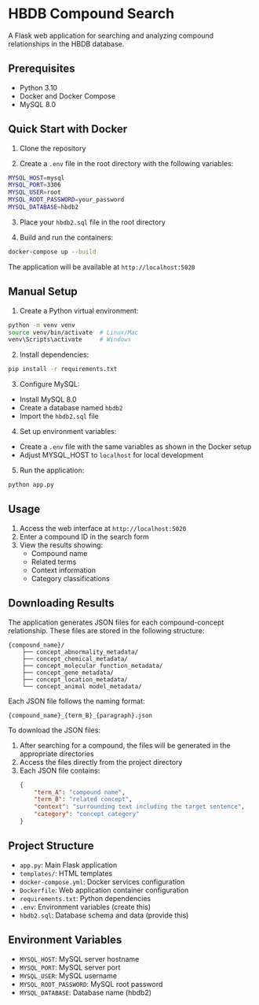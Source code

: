 # HBDB Compound Search

A Flask web application for searching and analyzing compound relationships in the HBDB database.

## Prerequisites

- Python 3.10
- Docker and Docker Compose
- MySQL 8.0

## Quick Start with Docker

1. Clone the repository

2. Create a `.env` file in the root directory with the following variables:
```bash
MYSQL_HOST=mysql
MYSQL_PORT=3306
MYSQL_USER=root
MYSQL_ROOT_PASSWORD=your_password
MYSQL_DATABASE=hbdb2
```

3. Place your `hbdb2.sql` file in the root directory

4. Build and run the containers:
```bash
docker-compose up --build
```

The application will be available at `http://localhost:5020`

## Manual Setup

1. Create a Python virtual environment:
```bash
python -m venv venv
source venv/bin/activate  # Linux/Mac
venv\Scripts\activate     # Windows
```

2. Install dependencies:
```bash
pip install -r requirements.txt
```

3. Configure MySQL:
- Install MySQL 8.0
- Create a database named `hbdb2`
- Import the `hbdb2.sql` file

4. Set up environment variables:
- Create a `.env` file with the same variables as shown in the Docker setup
- Adjust MYSQL_HOST to `localhost` for local development

5. Run the application:
```bash
python app.py
```

## Usage

1. Access the web interface at `http://localhost:5020`
2. Enter a compound ID in the search form
3. View the results showing:
   - Compound name
   - Related terms
   - Context information
   - Category classifications

## Downloading Results

The application generates JSON files for each compound-concept relationship. These files are stored in the following structure:

```
{compound_name}/
    ├── concept_abnormality_metadata/
    ├── concept_chemical_metadata/
    ├── concept_molecular function_metadata/
    ├── concept_gene_metadata/
    ├── concept_location_metadata/
    └── concept_animal model_metadata/
```

Each JSON file follows the naming format:
```
{compound_name}_{term_B}_{paragraph}.json
```

To download the JSON files:

1. After searching for a compound, the files will be generated in the appropriate directories
2. Access the files directly from the project directory
3. Each JSON file contains:
   ```json
   {
       "term_A": "compound name",
       "term_B": "related concept",
       "context": "surrounding text including the target sentence",
       "category": "concept category"
   }
   ```

## Project Structure

- `app.py`: Main Flask application
- `templates/`: HTML templates
- `docker-compose.yml`: Docker services configuration
- `Dockerfile`: Web application container configuration
- `requirements.txt`: Python dependencies
- `.env`: Environment variables (create this)
- `hbdb2.sql`: Database schema and data (provide this)

## Environment Variables

- `MYSQL_HOST`: MySQL server hostname
- `MYSQL_PORT`: MySQL server port
- `MYSQL_USER`: MySQL username
- `MYSQL_ROOT_PASSWORD`: MySQL root password
- `MYSQL_DATABASE`: Database name (hbdb2)
